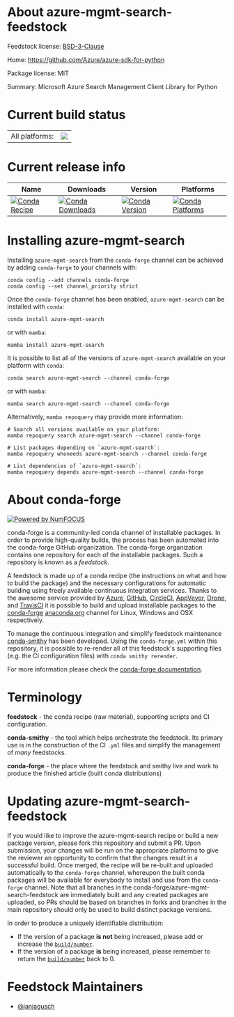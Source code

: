 About azure-mgmt-search-feedstock
=================================

Feedstock license: [BSD-3-Clause](https://github.com/conda-forge/azure-mgmt-search-feedstock/blob/main/LICENSE.txt)

Home: https://github.com/Azure/azure-sdk-for-python

Package license: MIT

Summary: Microsoft Azure Search Management Client Library for Python

Current build status
====================


<table><tr><td>All platforms:</td>
    <td>
      <a href="https://dev.azure.com/conda-forge/feedstock-builds/_build/latest?definitionId=25651&branchName=main">
        <img src="https://dev.azure.com/conda-forge/feedstock-builds/_apis/build/status/azure-mgmt-search-feedstock?branchName=main">
      </a>
    </td>
  </tr>
</table>

Current release info
====================

| Name | Downloads | Version | Platforms |
| --- | --- | --- | --- |
| [![Conda Recipe](https://img.shields.io/badge/recipe-azure--mgmt--search-green.svg)](https://anaconda.org/conda-forge/azure-mgmt-search) | [![Conda Downloads](https://img.shields.io/conda/dn/conda-forge/azure-mgmt-search.svg)](https://anaconda.org/conda-forge/azure-mgmt-search) | [![Conda Version](https://img.shields.io/conda/vn/conda-forge/azure-mgmt-search.svg)](https://anaconda.org/conda-forge/azure-mgmt-search) | [![Conda Platforms](https://img.shields.io/conda/pn/conda-forge/azure-mgmt-search.svg)](https://anaconda.org/conda-forge/azure-mgmt-search) |

Installing azure-mgmt-search
============================

Installing `azure-mgmt-search` from the `conda-forge` channel can be achieved by adding `conda-forge` to your channels with:

```
conda config --add channels conda-forge
conda config --set channel_priority strict
```

Once the `conda-forge` channel has been enabled, `azure-mgmt-search` can be installed with `conda`:

```
conda install azure-mgmt-search
```

or with `mamba`:

```
mamba install azure-mgmt-search
```

It is possible to list all of the versions of `azure-mgmt-search` available on your platform with `conda`:

```
conda search azure-mgmt-search --channel conda-forge
```

or with `mamba`:

```
mamba search azure-mgmt-search --channel conda-forge
```

Alternatively, `mamba repoquery` may provide more information:

```
# Search all versions available on your platform:
mamba repoquery search azure-mgmt-search --channel conda-forge

# List packages depending on `azure-mgmt-search`:
mamba repoquery whoneeds azure-mgmt-search --channel conda-forge

# List dependencies of `azure-mgmt-search`:
mamba repoquery depends azure-mgmt-search --channel conda-forge
```


About conda-forge
=================

[![Powered by
NumFOCUS](https://img.shields.io/badge/powered%20by-NumFOCUS-orange.svg?style=flat&colorA=E1523D&colorB=007D8A)](https://numfocus.org)

conda-forge is a community-led conda channel of installable packages.
In order to provide high-quality builds, the process has been automated into the
conda-forge GitHub organization. The conda-forge organization contains one repository
for each of the installable packages. Such a repository is known as a *feedstock*.

A feedstock is made up of a conda recipe (the instructions on what and how to build
the package) and the necessary configurations for automatic building using freely
available continuous integration services. Thanks to the awesome service provided by
[Azure](https://azure.microsoft.com/en-us/services/devops/), [GitHub](https://github.com/),
[CircleCI](https://circleci.com/), [AppVeyor](https://www.appveyor.com/),
[Drone](https://cloud.drone.io/welcome), and [TravisCI](https://travis-ci.com/)
it is possible to build and upload installable packages to the
[conda-forge](https://anaconda.org/conda-forge) [anaconda.org](https://anaconda.org/)
channel for Linux, Windows and OSX respectively.

To manage the continuous integration and simplify feedstock maintenance
[conda-smithy](https://github.com/conda-forge/conda-smithy) has been developed.
Using the ``conda-forge.yml`` within this repository, it is possible to re-render all of
this feedstock's supporting files (e.g. the CI configuration files) with ``conda smithy rerender``.

For more information please check the [conda-forge documentation](https://conda-forge.org/docs/).

Terminology
===========

**feedstock** - the conda recipe (raw material), supporting scripts and CI configuration.

**conda-smithy** - the tool which helps orchestrate the feedstock.
                   Its primary use is in the construction of the CI ``.yml`` files
                   and simplify the management of *many* feedstocks.

**conda-forge** - the place where the feedstock and smithy live and work to
                  produce the finished article (built conda distributions)


Updating azure-mgmt-search-feedstock
====================================

If you would like to improve the azure-mgmt-search recipe or build a new
package version, please fork this repository and submit a PR. Upon submission,
your changes will be run on the appropriate platforms to give the reviewer an
opportunity to confirm that the changes result in a successful build. Once
merged, the recipe will be re-built and uploaded automatically to the
`conda-forge` channel, whereupon the built conda packages will be available for
everybody to install and use from the `conda-forge` channel.
Note that all branches in the conda-forge/azure-mgmt-search-feedstock are
immediately built and any created packages are uploaded, so PRs should be based
on branches in forks and branches in the main repository should only be used to
build distinct package versions.

In order to produce a uniquely identifiable distribution:
 * If the version of a package **is not** being increased, please add or increase
   the [``build/number``](https://docs.conda.io/projects/conda-build/en/latest/resources/define-metadata.html#build-number-and-string).
 * If the version of a package **is** being increased, please remember to return
   the [``build/number``](https://docs.conda.io/projects/conda-build/en/latest/resources/define-metadata.html#build-number-and-string)
   back to 0.

Feedstock Maintainers
=====================

* [@janjagusch](https://github.com/janjagusch/)

